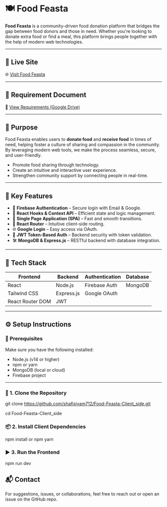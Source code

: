 # 🍽️ Food Feasta

**Food Feasta** is a community-driven food donation platform that bridges the gap between food donors and those in need. Whether you're looking to donate extra food or find a meal, this platform brings people together with the help of modern web technologies.

---

## 🚀 Live Site

🌐 [Visit Food Feasta](https://my-food-web.web.app)

---

## 📄 Requirement Document

📎 [View Requirements (Google Drive)](https://drive.google.com/file/d/1A88zyoynVV1OYid4H0hr0xllDQWrWD05/view)

---

## 🎯 Purpose

Food Feasta enables users to **donate food** and **receive food** in times of need, helping foster a culture of sharing and compassion in the community. By leveraging modern web tools, we make the process seamless, secure, and user-friendly.

- Promote food sharing through technology.
- Create an intuitive and interactive user experience.
- Strengthen community support by connecting people in real-time.

---

## 🌟 Key Features

- 🔐 **Firebase Authentication** – Secure login with Email & Google.
- 🔄 **React Hooks & Context API** – Efficient state and logic management.
- 🚀 **Single Page Application (SPA)** – Fast and smooth transitions.
- 🔁 **React Router** – Intuitive client-side routing.
- 🌐 **Google Login** – Easy access via OAuth.
- 🔑 **JWT Token-Based Auth** – Backend security with token validation.
- 🛠️ **MongoDB & Express.js** – RESTful backend with database integration.

---

## 🧰 Tech Stack

| Frontend        | Backend        | Authentication | Database |
|-----------------|----------------|----------------|----------|
| React           | Node.js        | Firebase Auth  | MongoDB  |
| Tailwind CSS    | Express.js     | Google OAuth   |          |
| React Router DOM| JWT            |                |          |

---

## ⚙️ Setup Instructions

### 🔧 Prerequisites

Make sure you have the following installed:
- Node.js (v14 or higher)
- npm or yarn
- MongoDB (local or cloud)
- Firebase project

---

### 📁 1. Clone the Repository

git clone https://github.com/shafisiyam712/Food-Feasta-Client_side.git

cd Food-Feasta-Client_side

### 📦 2. Install Client Dependencies

npm install or npm yarn


### ▶️ 3. Run the Frontend

npm run dev











## 📬 Contact
For suggestions, issues, or collaborations, feel free to reach out or open an issue on the GitHub repo.